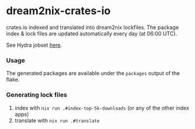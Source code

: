 # dream2nix-crates-io

crates.io indexed and translated into dream2nix lockfiles.
The package index & lock files are updated automatically every day (at 06:00 UTC).

See Hydra jobset [here](https://hydra.tomberek.info/jobset/dream2nix-crates-io/dream2nix-crates-io).

### Usage

The generated packages are available under the `packages` output of the flake.

### Generating lock files

1. index with `nix run .#index-top-5k-downloads` (or any of the other index apps)
2. translate with `nix run .#translate`